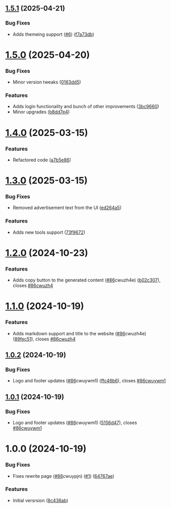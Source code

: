 ## [1.5.1](https://github.com/sapieonic/llm-util-ui/compare/v1.5.0...v1.5.1) (2025-04-21)


### Bug Fixes

* Adds themeing support ([#6](https://github.com/sapieonic/llm-util-ui/issues/6)) ([f7a73db](https://github.com/sapieonic/llm-util-ui/commit/f7a73dbdaf90a2931a0f4ccf1a3b8ff2f4a5762c))

# [1.5.0](https://github.com/sapieonic/llm-util-ui/compare/v1.4.0...v1.5.0) (2025-04-20)


### Bug Fixes

* Minor version tweaks ([0163dd5](https://github.com/sapieonic/llm-util-ui/commit/0163dd5221b5cfe82cf6eb8e64202a4df86f1826))


### Features

* Adds login functionality and bunch of other improvements ([3bc9660](https://github.com/sapieonic/llm-util-ui/commit/3bc96609d3d2d59cb392235999421bedad14a959))
* Minor upgrades ([b8dd7e4](https://github.com/sapieonic/llm-util-ui/commit/b8dd7e41f2c6af5ee9b3cf44b161be36bfe39be7))

# [1.4.0](https://github.com/sapieonic/llm-util-ui/compare/v1.3.0...v1.4.0) (2025-03-15)


### Features

* Refactored code ([a7b5e86](https://github.com/sapieonic/llm-util-ui/commit/a7b5e8661c0fa523edfdadabbbaa6b7128545862))

# [1.3.0](https://github.com/sapieonic/llm-util-ui/compare/v1.2.0...v1.3.0) (2025-03-15)


### Bug Fixes

* Removed advertisement text from the UI ([ed264a5](https://github.com/sapieonic/llm-util-ui/commit/ed264a5d16ce4d1e1e203b5c8c6b9b8fb6b568d6))


### Features

* Adds new tools support ([73f9672](https://github.com/sapieonic/llm-util-ui/commit/73f9672856bc1a97eacfcf97aec2fda757aaa9ae))

# [1.2.0](https://github.com/sapieonic/llm-util-ui/compare/v1.1.0...v1.2.0) (2024-10-23)


### Features

* Adds copy button to the generated content ([#86](https://github.com/sapieonic/llm-util-ui/issues/86)cwuzh4e) ([b02c307](https://github.com/sapieonic/llm-util-ui/commit/b02c307181520bc0555c294542c8d9948012c2c6)), closes [#86cwuzh4](https://github.com/sapieonic/llm-util-ui/issues/86cwuzh4)

# [1.1.0](https://github.com/sapieonic/llm-util-ui/compare/v1.0.2...v1.1.0) (2024-10-19)


### Features

* Adds markdown support and title to the website ([#86](https://github.com/sapieonic/llm-util-ui/issues/86)cwuzh4e) ([89fec51](https://github.com/sapieonic/llm-util-ui/commit/89fec51d9f2c4bebcd2b283a21c126683afb0108)), closes [#86cwuzh4](https://github.com/sapieonic/llm-util-ui/issues/86cwuzh4)

## [1.0.2](https://github.com/sapieonic/llm-util-ui/compare/v1.0.1...v1.0.2) (2024-10-19)


### Bug Fixes

* Logo and footer updates ([#86](https://github.com/sapieonic/llm-util-ui/issues/86)cwuywm1) ([ffc46b6](https://github.com/sapieonic/llm-util-ui/commit/ffc46b6b684be3dd466ff364290e2bbb0d7c3a6a)), closes [#86cwuywm1](https://github.com/sapieonic/llm-util-ui/issues/86cwuywm1)

## [1.0.1](https://github.com/sapieonic/llm-util-ui/compare/v1.0.0...v1.0.1) (2024-10-19)


### Bug Fixes

* Logo and footer updates ([#86](https://github.com/sapieonic/llm-util-ui/issues/86)cwuywm1) ([5156d47](https://github.com/sapieonic/llm-util-ui/commit/5156d476d3ba198d175b9d0b306cf000b3cc670a)), closes [#86cwuywm1](https://github.com/sapieonic/llm-util-ui/issues/86cwuywm1)

# 1.0.0 (2024-10-19)


### Bug Fixes

* Fixes rewrite page ([#86](https://github.com/sapieonic/llm-util-ui/issues/86)cwuypjn) ([#1](https://github.com/sapieonic/llm-util-ui/issues/1)) ([64767ae](https://github.com/sapieonic/llm-util-ui/commit/64767aeb70ccae2b2e202b63a02741cb2e01c274))


### Features

* Initial versrsion ([8c436ab](https://github.com/sapieonic/llm-util-ui/commit/8c436ab6f5dd35a82cbf4c24690f8f875a88ad0d))
